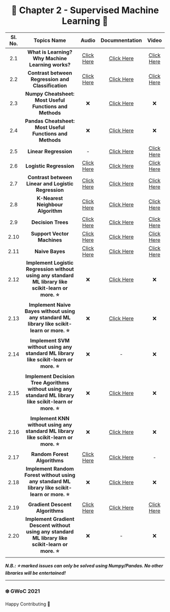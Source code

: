 <div align = 'center'>
     <h1> 🔷 Chapter 2 - Supervised Machine Learning 🔷 </h1>
     </div>
     
| Sl. No. | Topics Name | Audio | Documnentation | Video |
|:---:|:---:|:---:|:---:|:---:|
| 2.1 |  **What is Learning? Why Machine Learning works?** |[Click Here](https://github.com/girlscript/winter-of-contributing/blob/Machine_Learning/Machine_Learning/Supervised_Machine_Learning/ML_2_1_What_is_Learning_Why_Machine_Learning_works%3F(A).md) | [Click Here](https://github.com/girlscript/winter-of-contributing/blob/Machine_Learning/Machine_Learning/Supervised_Machine_Learning/ML_2_1_What_is_Learning_Why_Machine_Learning_works_(D).md) | [Click Here](https://github.com/girlscript/winter-of-contributing/blob/Machine_Learning/Machine_Learning/Supervised_Machine_Learning/ML_2_1_what_is_learning_%3F_why_machine_learning_works_%3F_(V).md) |
| 2.2 | **Contrast between Regression and Classification** |[Click Here](https://github.com/girlscript/winter-of-contributing/blob/Machine_Learning/Machine_Learning/Supervised_Machine_Learning/ML_2_2_Contrast%20Between%20Regression%20And%20Classification%20(A).md) | [Click Here](https://github.com/girlscript/winter-of-contributing/blob/Machine_Learning/Machine_Learning/Supervised_Machine_Learning/ML_2_2_Contrast_between_Regression_and_Classification_(D).ipynb) | [Click Here](https://github.com/girlscript/winter-of-contributing/blob/Machine_Learning/Machine_Learning/Supervised_Machine_Learning/ML_2_2_Contrast%20between%20Regression%20and%20Classification%20(V).md) |
| 2.3 | **Numpy Cheatsheet: Most Useful Functions and Methods** | ❌ | [Click Here](https://github.com/girlscript/winter-of-contributing/blob/Machine_Learning/Machine_Learning/Supervised_Machine_Learning/ML_2_3_%20Numpy_Cheatsheet_Most_Useful_Function.ipynb) | ❌ |
| 2.4 | **Pandas Cheatsheet: Most Useful Functions and Methods**|❌ | [Click Here](https://github.com/girlscript/winter-of-contributing/blob/Machine_Learning/Machine_Learning/Supervised_Machine_Learning/ML_2_4_Pandas%20Cheatsheet%20Most%20Useful%20Functions%20and%20Methods_(D).ipynb) | ❌ |
| 2.5 | **Linear Regression**|- | [Click Here](https://github.com/girlscript/winter-of-contributing/blob/Machine_Learning/Machine_Learning/Supervised_Machine_Learning/ML_2_5_Linear_Regression_(D).md) | [Click Here](https://github.com/girlscript/winter-of-contributing/blob/Machine_Learning/Machine_Learning/Supervised_Machine_Learning/ML_2_5_Linear_Regression_(V).md) |
| 2.6 | **Logistic Regression**|[Click Here](https://github.com/girlscript/winter-of-contributing/blob/Machine_Learning/Machine_Learning/Supervised_Machine_Learning/ML_2_6_Logistic_Regression(A).md) | [Click Here](https://github.com/girlscript/winter-of-contributing/blob/Machine_Learning/Machine_Learning/Supervised_Machine_Learning/ML_2_6_Logistic%20Regression_(D).ipynb) | [Click Here](https://github.com/girlscript/winter-of-contributing/blob/Machine_Learning/Machine_Learning/Supervised_Machine_Learning/ML_2_6_Logistic_Regression(V).md) |
| 2.7 | **Contrast between Linear and Logistic Regression**|[Click Here](https://github.com/girlscript/winter-of-contributing/blob/Machine_Learning/Machine_Learning/Supervised_Machine_Learning/ML_2_7_Contrast%20between%20Linear%20and%20Logistic%20Regression%20(A).md) | [Click Here](https://github.com/girlscript/winter-of-contributing/blob/Machine_Learning/Machine_Learning/Supervised_Machine_Learning/ML_2_7_Contrast%20_between_Linear_and%20_Logistic_Regression_(D).md) | [Click Here](https://github.com/girlscript/winter-of-contributing/blob/Machine_Learning/Machine_Learning/Supervised_Machine_Learning/ML_2_7_Contrast_between_Linear_and_Logistic_Regression_(V).md) |
| 2.8 | **K-Nearest Neighbour Algorithm**|[Click Here](https://github.com/girlscript/winter-of-contributing/blob/Machine_Learning/Machine_Learning/Supervised_Machine_Learning/ML_2_8_K-Nearest%20Neighbour%20Algorithm_(A).md) | [Click Here](https://github.com/girlscript/winter-of-contributing/blob/Machine_Learning/Machine_Learning/Supervised_Machine_Learning/ML_2_8_K-Nearest-Neighbour-Algorithm_(D).md) | [Click Here](https://github.com/girlscript/winter-of-contributing/blob/Machine_Learning/Machine_Learning/Supervised_Machine_Learning/ML_2_8_K-Nearest_Neighbour_Algorithm_(V).md) |
| 2.9 | **Decision Trees**|[Click Here](https://github.com/girlscript/winter-of-contributing/blob/Machine_Learning/Machine_Learning/Supervised_Machine_Learning/ML_2_9_Decision_Trees_Algorithm(A).md) | [Click Here](https://github.com/girlscript/winter-of-contributing/blob/Machine_Learning/Machine_Learning/Supervised_Machine_Learning/ML_2_9_Decision_Tree_Algorithm_(D).ipynb) | [Click Here](https://github.com/girlscript/winter-of-contributing/blob/Machine_Learning/Machine_Learning/Supervised_Machine_Learning/ML_2_9_Decision_Tree_Algorithm_(V).md) |
| 2.10 | **Support Vector Machines**|[Click Here](https://github.com/girlscript/winter-of-contributing/blob/Machine_Learning/Machine_Learning/Supervised_Machine_Learning/ML_2_10_Support_Vector_Machine(A).md) | [Click Here](https://github.com/girlscript/winter-of-contributing/blob/Machine_Learning/Machine_Learning/Supervised_Machine_Learning/ML_2_10_Support_Vector_Machines_(D).ipynb) | [Click Here](https://github.com/girlscript/winter-of-contributing/blob/Machine_Learning/Machine_Learning/Supervised_Machine_Learning/ML_2_10_Support_Vector_Machines_(V).md) |
| 2.11 | **Naive Bayes**|[Click Here](https://github.com/girlscript/winter-of-contributing/blob/Machine_Learning/Machine_Learning/Supervised_Machine_Learning/ML_2_11_Naive_Bayes_Algorithm_(A).md) | [Click Here](https://github.com/girlscript/winter-of-contributing/blob/Machine_Learning/Machine_Learning/Supervised_Machine_Learning/ML_2_11_Naive_Bayes_Algorithm_(D).md) | [Click Here](https://github.com/girlscript/winter-of-contributing/blob/Machine_Learning/Machine_Learning/Supervised_Machine_Learning/ML_2_11_Naive_Bayes_Algorithms_(V).md) |
| 2.12 | **Implement Logistic Regression without using any standard ML library like scikit-learn or more. ⭐**|❌ | [Click Here](https://github.com/girlscript/winter-of-contributing/blob/Machine_Learning/Machine_Learning/Supervised_Machine_Learning/ML_2_12_Implement_Logistic_Regression_without_using_any_standard_ML_library_like_scikit_learn_or_more(D).ipynb) | ❌ |
| 2.13 | **Implement Naive Bayes without using any standard ML library like scikit-learn or more. ⭐**|❌ | [Click Here](https://github.com/girlscript/winter-of-contributing/blob/Machine_Learning/Machine_Learning/Supervised_Machine_Learning/ML_2_13%20_Implement_Naive_Bayes_without_using_any_standard_ML_library_like_scikit-learn_or_more%20(D).ipynb) | ❌ |
| 2.14 | **Implement SVM without using any standard ML library like scikit-learn or more. :star:**|❌ | - | ❌ |
| 2.15 | **Implement Decision Tree Agorithms without using any standard ML library like scikit-learn or more. ⭐**|❌ | [Click Here](https://github.com/girlscript/winter-of-contributing/blob/Machine_Learning/Machine_Learning/Supervised_Machine_Learning/ML_2_15_Implement_Decision_Tree_without_using_any_standard_ML_library_like_scikit-learn_or_more_(D).ipynb) | ❌ |
| 2.16 | **Implement KNN without using any standard ML library like scikit-learn or more. ⭐**|❌ | [Click Here](https://github.com/girlscript/winter-of-contributing/blob/Machine_Learning/Machine_Learning/Supervised_Machine_Learning/ML_2_16_Implement_KNN_without_using_any_standard_ML_library_like_scikit_learn_or_more_(D).ipynb) | ❌ |
| 2.17 | **Random Forest Algorithms**|[Click Here](https://github.com/girlscript/winter-of-contributing/blob/Machine_Learning/Machine_Learning/Supervised_Machine_Learning/ML_2_17_Random_Forest_Algorithms_(A).md) | [Click Here](https://github.com/girlscript/winter-of-contributing/blob/Machine_Learning/Machine_Learning/Supervised_Machine_Learning/ML_2_17_Random%20Forest%20Algorithms_(D).ipynb) | - |
| 2.18 | **Implement Random Forest without using any standard ML library like scikit-learn or more. ⭐**|❌ | [Click Here](https://github.com/girlscript/winter-of-contributing/blob/Machine_Learning/Machine_Learning/Supervised_Machine_Learning/ML_2_18_Implement_Random_Forest_without_using_any_standard_ML_library_like_scikit_learn_or_more_(D).ipynb) | ❌ |
| 2.19 | **Gradient Descent Algorithms**|[Click Here](https://github.com/girlscript/winter-of-contributing/blob/Machine_Learning/Machine_Learning/Supervised_Machine_Learning/ML_2_19_Gradient_Descent_Algorithms%20_(A).md) | [Click Here](https://github.com/girlscript/winter-of-contributing/blob/Machine_Learning/Machine_Learning/Supervised_Machine_Learning/ML_2_19_Gradient__Descent_Algorithms_(D).ipynb) | [Click Here](https://github.com/girlscript/winter-of-contributing/blob/Machine_Learning/Machine_Learning/Supervised_Machine_Learning/ML_2_19_Gradient_Descent_Algorithms(V).md) |
| 2.20 | **Implement Gradient Descent without using any standard ML library like scikit-learn or more. ⭐**| ❌ | - | ❌ |


**_N.B.: ⭐ marked issues can only be solved using Numpy/Pandas. No other libraries will be entertained!_**

*********************************************************
### ❄️ GWoC 2021
Happy Contributing 🚀

